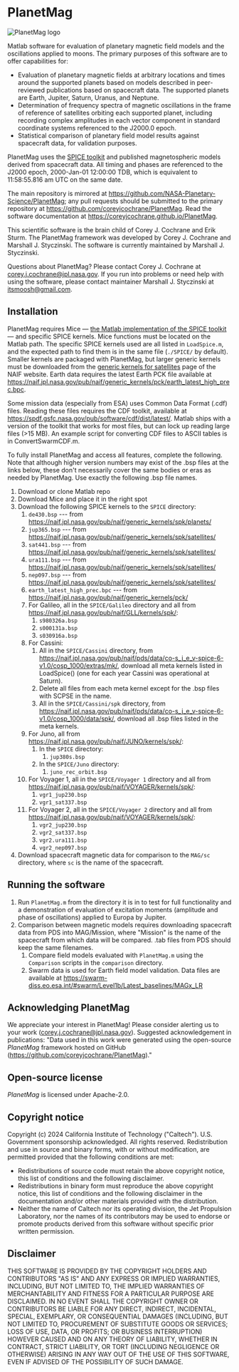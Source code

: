 # PlanetMag
![PlanetMag logo](misc/PlanetMag_logoDocs.png)

Matlab software for evaluation of planetary magnetic field models and the oscillations applied to moons. The primary purposes of this software are to offer capabilities for:
* Evaluation of planetary magnetic fields at arbitrary locations and times around the supported planets based on models described in peer-reviewed publications based on spacecraft data. The supported planets are Earth, Jupiter, Saturn, Uranus, and Neptune.
* Determination of frequency spectra of magnetic oscillations in the frame of reference of satellites orbiting each supported planet, including recording complex amplitudes in each vector component in standard coordinate systems referenced to the J2000.0 epoch.
* Statistical comparison of planetary field model results against spacecraft data, for validation purposes.

PlanetMag uses the [SPICE toolkit](https://naif.jpl.nasa.gov/naif/toolkit.html) and published magnetospheric models derived from spacecraft data. All timing and phases are referenced to the J2000 epoch, 2000-Jan-01 12:00:00 TDB, which is equivalent to 11:58:55.816 am UTC on the same date.

The main repository is mirrored at <https://github.com/NASA-Planetary-Science/PlanetMag>; any pull requests should be submitted to the primary repository at <https://github.com/coreyjcochrane/PlanetMag>. Read the software documentation at <https://coreyjcochrane.github.io/PlanetMag>.

This scientific software is the brain child of Corey J. Cochrane and Erik Sturm. The PlanetMag framework was developed by Corey J. Cochrane and Marshall J. Styczinski. The software is currently maintained by Marshall J. Styczinski.

Questions about PlanetMag? Please contact Corey J. Cochrane at corey.j.cochrane@jpl.nasa.gov. If you run into problems or need help with using the software, please contact maintainer Marshall J. Styczinski at itsmoosh@gmail.com.

## Installation
PlanetMag requires Mice — [the Matlab implementation of the SPICE toolkit](https://naif.jpl.nasa.gov/naif/toolkit_MATLAB.html) — and specific SPICE kernels. Mice functions must be located on the Matlab path. The specific SPICE kernels used are all listed in `LoadSpice.m`, and the expected path to find them is in the same file (`./SPICE/` by default). Smaller kernels are packaged with PlanetMag, but larger generic kernels must be downloaded from the [generic kernels for satellites](https://naif.jpl.nasa.gov/pub/naif/generic_kernels/spk/satellites/) page of the NAIF website. Earth data requires the latest Earth PCK file available at <https://naif.jpl.nasa.gov/pub/naif/generic_kernels/pck/earth_latest_high_prec.bpc>.

Some mission data (especially from ESA) uses Common Data Format (.cdf) files. Reading these files requires the CDF toolkit, available at <https://spdf.gsfc.nasa.gov/pub/software/cdf/dist/latest/>. Matlab ships with a version of the toolkit that works for most files, but can lock up reading large files (>15 MB). An example script for converting CDF files to ASCII tables is in ConvertSwarmCDF.m.

To fully install PlanetMag and access all features, complete the following. Note that although higher version numbers may exist of the .bsp files at the links below, these don't necessarily cover the same bodies or eras as needed by PlanetMag. Use exactly the following .bsp file names.
1. Download or clone Matlab repo
1. Download Mice and place it in the right spot
1. Download the following SPICE kernels to the `SPICE` directory:
   1. `de430.bsp` --- from <https://naif.jpl.nasa.gov/pub/naif/generic_kernels/spk/planets/>
   1. `jup365.bsp` --- from <https://naif.jpl.nasa.gov/pub/naif/generic_kernels/spk/satellites/>
   1. `sat441.bsp` --- from <https://naif.jpl.nasa.gov/pub/naif/generic_kernels/spk/satellites/>
   1. `ura111.bsp` --- from <https://naif.jpl.nasa.gov/pub/naif/generic_kernels/spk/satellites/>
   1. `nep097.bsp` --- from <https://naif.jpl.nasa.gov/pub/naif/generic_kernels/spk/satellites/>
   1. `earth_latest_high_prec.bpc` --- from <https://naif.jpl.nasa.gov/pub/naif/generic_kernels/pck/>
   1. For Galileo, all in the `SPICE/Galileo` directory and all from <https://naif.jpl.nasa.gov/pub/naif/GLL/kernels/spk/>:
         1. `s980326a.bsp`
         1. `s000131a.bsp`
         1. `s030916a.bsp`
   1. For Cassini:
      1. All in the `SPICE/Cassini` directory, from <https://naif.jpl.nasa.gov/pub/naif/pds/data/co-s_j_e_v-spice-6-v1.0/cosp_1000/extras/mk/>, download all meta kernels listed in LoadSpice() (one for each year Cassini was operational at Saturn).
      1. Delete all files from each meta kernel except for the .bsp files with SCPSE in the name. 
      1. All in the `SPICE/Cassini/spk` directory, from <https://naif.jpl.nasa.gov/pub/naif/pds/data/co-s_j_e_v-spice-6-v1.0/cosp_1000/data/spk/>, download all .bsp files listed in the meta kernels.
   1. For Juno, all from <https://naif.jpl.nasa.gov/pub/naif/JUNO/kernels/spk/>:
         1. In the `SPICE` directory:
            1.  `jup380s.bsp`
         1. In the `SPICE/Juno` directory:
            1.  `juno_rec_orbit.bsp`
   1. For Voyager 1, all in the `SPICE/Voyager 1` directory and all from <https://naif.jpl.nasa.gov/pub/naif/VOYAGER/kernels/spk/>:
         1. `vgr1_jup230.bsp`
         1. `vgr1_sat337.bsp`
   1. For Voyager 2, all in the `SPICE/Voyager 2` directory and all from <https://naif.jpl.nasa.gov/pub/naif/VOYAGER/kernels/spk/>:
         1. `vgr2_jup230.bsp`
         1. `vgr2_sat337.bsp`
         1. `vgr2.ura111.bsp`
         1. `vgr2_nep097.bsp`
1. Download spacecraft magnetic data for comparison to the `MAG/sc` directory, where `sc` is the name of the spacecraft.

## Running the software
1. Run `PlanetMag.m` from the directory it is in to test for full functionality and a demonstration of evaluation of excitation moments (amplitude and phase of oscillations) applied to Europa by Jupiter.
1. Comparison between magnetic models requires downloading spacecraft data from PDS into MAG/Mission, where "Mission" is the name of the spacecraft from which data will be compared. .tab files from PDS should keep the same filenames. 
    1. Compare field models evaluated with `PlanetMag.m` using the `Comparison` scripts in the `comparison` directory.
    1. Swarm data is used for Earth field model validation. Data files are available at <https://swarm-diss.eo.esa.int/#swarm/Level1b/Latest_baselines/MAGx_LR>

## Acknowledging PlanetMag
We appreciate your interest in PlanetMag! Please consider alerting us to your work (corey.j.cochrane@jpl.nasa.gov). Suggested acknowledgement in publications: "Data used in this work were generated using the open-source _PlanetMag_ framework hosted on GitHub (<https://github.com/coreyjcochrane/PlanetMag>)."

## Open-source license
_PlanetMag_ is licensed under Apache-2.0.

## Copyright notice
Copyright (c) 2024 California Institute of Technology ("Caltech"). U.S. Government sponsorship acknowledged. All rights reserved. Redistribution and use in source and binary forms, with or without modification, are permitted provided that the following conditions are met:
* Redistributions of source code must retain the above copyright notice, this list of conditions and the following disclaimer.
* Redistributions in binary form must reproduce the above copyright notice, this list of conditions and the following disclaimer in the documentation and/or other materials provided with the distribution.
* Neither the name of Caltech nor its operating division, the Jet Propulsion Laboratory, nor the names of its contributors may be used to endorse or promote products derived from this software without specific prior written permission.

## Disclaimer
THIS SOFTWARE IS PROVIDED BY THE COPYRIGHT HOLDERS AND CONTRIBUTORS "AS IS" AND ANY EXPRESS OR IMPLIED WARRANTIES, INCLUDING, BUT NOT LIMITED TO, THE IMPLIED WARRANTIES OF MERCHANTABILITY AND FITNESS FOR A PARTICULAR PURPOSE ARE DISCLAIMED. IN NO EVENT SHALL THE COPYRIGHT OWNER OR CONTRIBUTORS BE LIABLE FOR ANY DIRECT, INDIRECT, INCIDENTAL, SPECIAL, EXEMPLARY, OR CONSEQUENTIAL DAMAGES (INCLUDING, BUT NOT LIMITED TO, PROCUREMENT OF SUBSTITUTE GOODS OR SERVICES; LOSS OF USE, DATA, OR PROFITS; OR BUSINESS INTERRUPTION) HOWEVER CAUSED AND ON ANY THEORY OF LIABILITY, WHETHER IN CONTRACT, STRICT LIABILITY, OR TORT (INCLUDING NEGLIGENCE OR OTHERWISE) ARISING IN ANY WAY OUT OF THE USE OF THIS SOFTWARE, EVEN IF ADVISED OF THE POSSIBILITY OF SUCH DAMAGE. 
